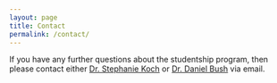 ```yaml
---
layout: page
title: Contact
permalink: /contact/
---
```


If you have any further questions about the studentship program, then please contact either [Dr. Stephanie Koch](mailto:s.koch@ucl.ac.uk) or [Dr. Daniel Bush](mailto:d.bush@ucl.ac.uk) via email.
